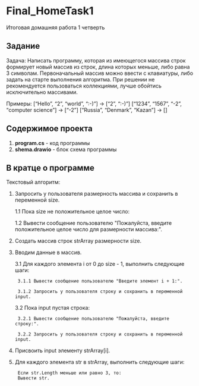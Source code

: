 # Final_HomeTask1
Итоговая домашняя работа 1 четверть
## Задание
Задача: Написать программу, которая из имеющегося массива строк формирует новый массив из строк, длина которых меньше, либо равна 3 символам. Первоначальный массив можно ввести с клавиатуры, либо задать на старте выполнения алгоритма. При решении не рекомендуется пользоваться коллекциями, лучше обойтись исключительно массивами.

Примеры:
[“Hello”, “2”, “world”, “:-)”] → [“2”, “:-)”]
[“1234”, “1567”, “-2”, “computer science”] → [“-2”]
[“Russia”, “Denmark”, “Kazan”] → []

## Содержимое проекта

1. **program.cs**  - код программы
2. **shema.drawio** - блок схема программы


## В кратце о программе

Текстовый алгоритм:
1. Запросить у пользователя размерность массива и сохранить в переменной size.

   1.1 Пока size не положительное целое число:

   1.2 Вывести сообщение пользователю "Пожалуйста, введите положительное целое число для размерности массива:".
2. Создать массив строк strArray размерности size.

3. Вводим данные в массив.

    3.1 Для каждого элемента i от 0 до size - 1, выполнить следующие шаги:

        3.1.1 Вывести сообщение пользователю "Введите элемент i + 1:".

        3.1.2 Запросить у пользователя строку и сохранить в переменной input.
    3.2 Пока input пустая строка:

        3.2.1 Вывести сообщение пользователю "Пожалуйста, введите строку:".

        3.2.2 Запросить у пользователя строку и сохранить в переменной input.
4. Присвоить input элементу strArray[i].
5. Для каждого элемента str в strArray, выполнить следующие шаги:

        Если str.Length меньше или равно 3, то:
        Вывести str.






